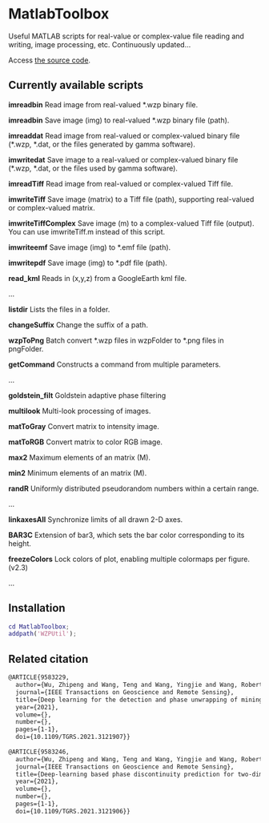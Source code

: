 # MatlabToolbox
Useful MATLAB scripts for real-value or complex-value file reading and writing, image processing, etc. Continuously updated...

Access [the source code](https://github.com/Wu-Patrick/MatlabToolbox). 

## Currently available scripts

**imreadbin** Read image from real-valued \*.wzp binary file.

**imreadbin** Save image (img) to real-valued \*.wzp binary file (path).

**imreaddat** Read image from real-valued or complex-valued binary file (\*.wzp, \*.dat, or the files generated by gamma software).

**imwritedat** Save image to a real-valued or complex-valued binary file  (\*.wzp, \*.dat, or the files used by gamma software).

**imreadTiff** Read image from real-valued or complex-valued Tiff file.

**imwriteTiff** Save image (matrix) to a Tiff file (path), supporting  real-valued or complex-valued matrix.

**imwriteTiffComplex** Save image (m) to a complex-valued Tiff file (output). You can use imwriteTiff.m instead of this script.

**imwriteemf** Save image (img) to \*.emf file (path).

**imwritepdf** Save image (img) to \*.pdf file (path).

**read_kml** Reads in (x,y,z) from a GoogleEarth kml file.

...

**listdir** Lists the files in a folder.

**changeSuffix** Change the suffix of a path.

**wzpToPng** Batch convert \*.wzp files in wzpFolder to \*.png files in pngFolder.

**getCommand** Constructs a command from multiple parameters.

...

**goldstein_filt** Goldstein adaptive phase filtering

**multilook** Multi-look processing of images.

**matToGray** Convert matrix to intensity image.

**matToRGB** Convert matrix to color RGB image.

**max2** Maximum elements of an matrix (M).

**min2** Minimum elements of an matrix (M).

**randR** Uniformly distributed pseudorandom numbers within a certain range.

...

**linkaxesAll** Synchronize limits of all drawn 2-D axes.

**BAR3C** Extension of bar3, which sets the bar color corresponding to its height.

**freezeColors**  Lock colors of plot, enabling multiple colormaps per figure. (v2.3)

...

## Installation

~~~matlab
cd MatlabToolbox;
addpath('WZPUtil');
~~~

## Related citation

~~~latex
@ARTICLE{9583229,
  author={Wu, Zhipeng and Wang, Teng and Wang, Yingjie and Wang, Robert and Ge, Daqing},
  journal={IEEE Transactions on Geoscience and Remote Sensing}, 
  title={Deep learning for the detection and phase unwrapping of mining-induced deformation in large-scale interferograms}, 
  year={2021},
  volume={},
  number={},
  pages={1-1},
  doi={10.1109/TGRS.2021.3121907}}
  
@ARTICLE{9583246,
  author={Wu, Zhipeng and Wang, Teng and Wang, Yingjie and Wang, Robert and Ge, Daqing},
  journal={IEEE Transactions on Geoscience and Remote Sensing}, 
  title={Deep-learning based phase discontinuity prediction for two-dimensional phase unwrapping of SAR interferograms}, 
  year={2021},
  volume={},
  number={},
  pages={1-1},
  doi={10.1109/TGRS.2021.3121906}}
~~~









